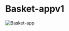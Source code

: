 # Basket-appv1

![Basket-app](https://user-images.githubusercontent.com/102957602/236182465-ea23c3e3-89f2-474f-bdba-624ab7f4aaf6.png)
